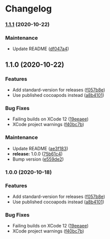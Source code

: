 # Changelog

### [1.1.1](https://github.com/poowf/react-native-argon2/compare/v1.1.0...v1.1.1) (2020-10-22)


### Maintenance

* Update README ([df047a4](https://github.com/poowf/react-native-argon2/commit/df047a43377b5b3dfeac787a163956a45d0d5302))

## 1.1.0 (2020-10-22)


### Features

* Add standard-version for releases ([f057b8e](https://github.com/poowf/react-native-argon2/commit/f057b8efa2e64ce7b4c429959cbf532c3b13ebd1))
* Use published cocoapods instead ([a8b4101](https://github.com/poowf/react-native-argon2/commit/a8b410116c803660f85d2a7d2f223a217856e3d9))


### Bug Fixes

* Failing builds on XCode 12 ([19eeaee](https://github.com/poowf/react-native-argon2/commit/19eeaee6b3e1a46f9c39bb8fd29455d8113cc392))
* XCode project warnings ([f40bc7b](https://github.com/poowf/react-native-argon2/commit/f40bc7bcc5a38141048304b0f657da3a9bd04c71))


### Maintenance

* Update README ([ae3f183](https://github.com/poowf/react-native-argon2/commit/ae3f183d1cf92c7b451859efd3206fd21a9a3d30))
* **release:** 1.0.0 ([75b61c4](https://github.com/poowf/react-native-argon2/commit/75b61c4a4c1ddc6085a0482258ff3cd60be7bfc6))
* Bump version ([e559de2](https://github.com/poowf/react-native-argon2/commit/e559de2358302902f7b7574ddef9668a63d8ae90))

### 1.0.0 (2020-10-18)


### Features

* Add standard-version for releases ([f057b8e](https://github.com/poowf/react-native-argon2/commit/f057b8efa2e64ce7b4c429959cbf532c3b13ebd1))
* Use published cocoapods instead ([a8b4101](https://github.com/poowf/react-native-argon2/commit/a8b410116c803660f85d2a7d2f223a217856e3d9))


### Bug Fixes

* Failing builds on XCode 12 ([19eeaee](https://github.com/poowf/react-native-argon2/commit/19eeaee6b3e1a46f9c39bb8fd29455d8113cc392))
* XCode project warnings ([f40bc7b](https://github.com/poowf/react-native-argon2/commit/f40bc7bcc5a38141048304b0f657da3a9bd04c71))
